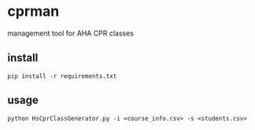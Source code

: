 cprman
======

management tool for AHA CPR classes

install
-------
`pip install -r requirements.txt`

usage
-----
`python HsCprClassGenerator.py -i <course_info.csv> -s <students.csv>`

